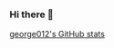 ### Hi there 👋
[george012's GitHub stats](https://github-readme-stats.vercel.app/api?username=george012&show_icons=true&count_private=true&theme=vue-dark)
